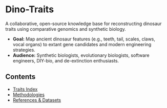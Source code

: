 # Dino-Traits

A collaborative, open-source knowledge base for reconstructing dinosaur traits using comparative genomics and synthetic biology.

- **Goal:** Map ancient dinosaur features (e.g., teeth, tail, scales, claws, vocal organs) to extant gene candidates and modern engineering strategies.
- **Audience:** Synthetic biologists, evolutionary biologists, software engineers, DIY-bio, and de-extinction enthusiasts.

## Contents
- [Traits Index](traits/)
- [Methodologies](docs/)
- [References & Datasets](datasets/)
